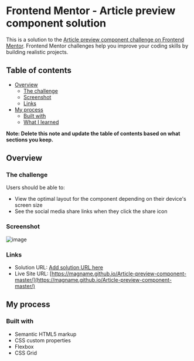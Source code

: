 # Frontend Mentor - Article preview component solution

This is a solution to the [Article preview component challenge on Frontend Mentor](https://www.frontendmentor.io/challenges/article-preview-component-dYBN_pYFT). Frontend Mentor challenges help you improve your coding skills by building realistic projects. 

## Table of contents

- [Overview](#overview)
  - [The challenge](#the-challenge)
  - [Screenshot](#screenshot)
  - [Links](#links)
- [My process](#my-process)
  - [Built with](#built-with)
  - [What I learned](#what-i-learned)

**Note: Delete this note and update the table of contents based on what sections you keep.**

## Overview

### The challenge

Users should be able to:

- View the optimal layout for the component depending on their device's screen size
- See the social media share links when they click the share icon

### Screenshot

![image](https://github.com/magname/Article-preview-component-master/assets/60057043/647acb13-eab8-41b4-948d-92e109ce0ab8)


### Links

- Solution URL: [Add solution URL here](https://your-solution-url.com)
- Live Site URL: [https://magname.github.io/Article-preview-component-master/](https://magname.github.io/Article-preview-component-master/)

## My process

### Built with

- Semantic HTML5 markup
- CSS custom properties
- Flexbox
- CSS Grid



